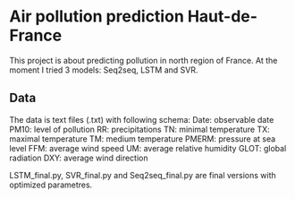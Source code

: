 # Air pollution prediction Haut-de-France

This project is about predicting pollution in north region of France. At the moment I tried 3 models: Seq2seq, LSTM and SVR.


## Data
The data is text files (.txt) with following schema:
Date: observable date
PM10: level of pollution
RR: precipitations
TN: minimal temperature
TX: maximal temperature
TM: medium temperature
PMERM: pressure at sea level
FFM: average wind speed
UM: average relative humidity
GLOT: global radiation
DXY: average wind direction

LSTM_final.py, SVR_final.py and Seq2seq_final.py are final versions with optimized parametres.
